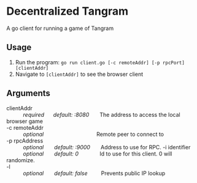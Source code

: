 # Decentralized Tangram
A go client for running a game of Tangram

## Usage
1. Run the program: `go run client.go [-c remoteAddr] [-p rpcPort] [clientAddr]`
1. Navigate to `[clientAddr]` to see the browser client
## Arguments
clientAddr  
&nbsp;&nbsp;&nbsp;&nbsp;&nbsp;&nbsp;&nbsp;&nbsp;&nbsp;&nbsp;&nbsp;*required*&nbsp;&nbsp;&nbsp;&nbsp;&nbsp;&nbsp;*default: :8080*&nbsp;&nbsp;&nbsp;&nbsp;&nbsp;&nbsp;&nbsp;The address to access the local browser game  
-c remoteAddr  
&nbsp;&nbsp;&nbsp;&nbsp;&nbsp;&nbsp;&nbsp;&nbsp;&nbsp;&nbsp;&nbsp;*optional*&nbsp;&nbsp;&nbsp;&nbsp;&nbsp;&nbsp;&nbsp;&nbsp;&nbsp;&nbsp;&nbsp;&nbsp;&nbsp;&nbsp;&nbsp;&nbsp;&nbsp;&nbsp;&nbsp;&nbsp;&nbsp;&nbsp;&nbsp;&nbsp;&nbsp;&nbsp;&nbsp;&nbsp;&nbsp;&nbsp;&nbsp;&nbsp;&nbsp;&nbsp;&nbsp;Remote peer to connect to  
-p rpcAddress  
&nbsp;&nbsp;&nbsp;&nbsp;&nbsp;&nbsp;&nbsp;&nbsp;&nbsp;&nbsp;&nbsp;*optional*&nbsp;&nbsp;&nbsp;&nbsp;&nbsp;&nbsp;&nbsp;*default: :9000*&nbsp;&nbsp;&nbsp;&nbsp;&nbsp;&nbsp;&nbsp;Address to use for RPC.
-i identifier  
&nbsp;&nbsp;&nbsp;&nbsp;&nbsp;&nbsp;&nbsp;&nbsp;&nbsp;&nbsp;&nbsp;*optional*&nbsp;&nbsp;&nbsp;&nbsp;&nbsp;&nbsp;&nbsp;*default: 0*&nbsp;&nbsp;&nbsp;&nbsp;&nbsp;&nbsp;&nbsp;&nbsp;&nbsp;&nbsp;&nbsp;&nbsp;&nbsp;&nbsp;Id to use for this client. 0 will randomize.  
-l  
&nbsp;&nbsp;&nbsp;&nbsp;&nbsp;&nbsp;&nbsp;&nbsp;&nbsp;&nbsp;&nbsp;*optional*&nbsp;&nbsp;&nbsp;&nbsp;&nbsp;&nbsp;&nbsp;*default: false*&nbsp;&nbsp;&nbsp;&nbsp;&nbsp;&nbsp;&nbsp;&nbsp;&nbsp;Prevents public IP lookup  
